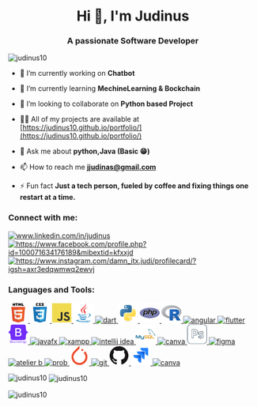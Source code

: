 <h1 align="center">Hi 👋, I'm Judinus</h1>
<h3 align="center">A passionate Software Developer</h3>

<p align="left"> <img src="https://komarev.com/ghpvc/?username=judinus10&label=Profile%20views&color=0e75b6&style=flat" alt="judinus10" /> </p>

- 🔭 I’m currently working on **Chatbot**

- 🌱 I’m currently learning **MechineLearning & Bockchain**

- 👯 I’m looking to collaborate on **Python based Project**

- 👨‍💻 All of my projects are available at [https://judinus10.github.io/portfolio/](https://judinus10.github.io/portfolio/)

- 💬 Ask me about **python,Java (Basic 😁)**

- 📫 How to reach me **jjudinas@gmail.com**

- ⚡ Fun fact **Just a tech person, fueled by coffee and fixing things one restart at a time.**

<h3 align="left">Connect with me:</h3>
<p align="left">
<a href="https://linkedin.com/in/www.linkedin.com/in/judinus" target="blank"><img align="center" src="https://raw.githubusercontent.com/rahuldkjain/github-profile-readme-generator/master/src/images/icons/Social/linked-in-alt.svg" alt="www.linkedin.com/in/judinus" height="30" width="40" /></a>
<a href="https://fb.com/https://www.facebook.com/profile.php?id=100071634176189&mibextid=kfxxjd" target="blank"><img align="center" src="https://raw.githubusercontent.com/rahuldkjain/github-profile-readme-generator/master/src/images/icons/Social/facebook.svg" alt="https://www.facebook.com/profile.php?id=100071634176189&mibextid=kfxxjd" height="30" width="40" /></a>
<a href="https://instagram.com/https://www.instagram.com/damn_itx.judi/profilecard/?igsh=axr3edqwmwq2ewvj" target="blank"><img align="center" src="https://raw.githubusercontent.com/rahuldkjain/github-profile-readme-generator/master/src/images/icons/Social/instagram.svg" alt="https://www.instagram.com/damn_itx.judi/profilecard/?igsh=axr3edqwmwq2ewvj" height="30" width="40" /></a>
</p>

<h3 align="left">Languages and Tools:</h3>
<p align="left"> 
<a href="https://www.w3.org/html/" target="_blank" rel="noreferrer"> 
    <img src="https://raw.githubusercontent.com/devicons/devicon/master/icons/html5/html5-original-wordmark.svg" alt="html5" width="40" height="40"/> 
</a>
<a href="https://www.w3schools.com/css/" target="_blank" rel="noreferrer"> 
    <img src="https://raw.githubusercontent.com/devicons/devicon/master/icons/css3/css3-original-wordmark.svg" alt="css3" width="40" height="40"/> 
</a>
<a href="https://developer.mozilla.org/en-US/docs/Web/JavaScript" target="_blank" rel="noreferrer"> 
    <img src="https://raw.githubusercontent.com/devicons/devicon/master/icons/javascript/javascript-original.svg" alt="javascript" width="40" height="40"/> 
</a>
<a href="https://www.java.com" target="_blank" rel="noreferrer"> 
    <img src="https://raw.githubusercontent.com/devicons/devicon/master/icons/java/java-original.svg" alt="java" width="40" height="40"/> 
</a>
<a href="https://dart.dev" target="_blank" rel="noreferrer"> 
    <img src="https://www.vectorlogo.zone/logos/dartlang/dartlang-icon.svg" alt="dart" width="40" height="40"/> 
</a>
<a href="https://www.python.org" target="_blank" rel="noreferrer"> 
    <img src="https://raw.githubusercontent.com/devicons/devicon/master/icons/python/python-original.svg" alt="python" width="40" height="40"/> 
</a>
<a href="https://www.php.net" target="_blank" rel="noreferrer"> 
    <img src="https://raw.githubusercontent.com/devicons/devicon/master/icons/php/php-original.svg" alt="php" width="40" height="40"/> 
</a>
<a href="https://www.r-project.org" target="_blank" rel="noreferrer"> 
    <img src="https://raw.githubusercontent.com/devicons/devicon/master/icons/r/r-original.svg" alt="R" width="40" height="40"/> 
</a>
<!-- <a href="https://www.apache.org" target="_blank" rel="noreferrer"> 
    <img src="https://raw.githubusercontent.com/devicons/devicon/master/icons/apache/apache-original.svg" alt="apache" width="40" height="40"/> 
</a> -->
<a href="https://angular.io" target="_blank" rel="noreferrer"> 
    <img src="https://angular.io/assets/images/logos/angular/angular.svg" alt="angular" width="40" height="40"/> 
</a>
<a href="https://flutter.dev" target="_blank" rel="noreferrer"> 
    <img src="https://www.vectorlogo.zone/logos/flutterio/flutterio-icon.svg" alt="flutter" width="40" height="40"/> 
</a>
<a href="https://getbootstrap.com" target="_blank" rel="noreferrer"> 
    <img src="https://raw.githubusercontent.com/devicons/devicon/master/icons/bootstrap/bootstrap-plain-wordmark.svg" alt="bootstrap" width="40" height="40"/> 
</a>
<a href="https://openjfx.io" target="_blank" rel="noreferrer"> 
    <img src="https://upload.wikimedia.org/wikipedia/commons/0/0e/JavaFX_Logo.png" alt="javafx" width="40" height="40"/> 
</a>
<!-- <a href="https://www.apache.org" target="_blank" rel="noreferrer"> 
    <img src="https://raw.githubusercontent.com/devicons/devicon/master/icons/apache/apache-original.svg" alt="apache" width="40" height="40"/> 
</a> -->
 <a href="https://www.apachefriends.org/index.html" target="_blank" rel="noreferrer"> 
    <img src="https://upload.wikimedia.org/wikipedia/commons/7/72/XAMPP_logo.svg" alt="xampp" width="40" height="40"/> 
</a>
<a href="https://www.jetbrains.com/idea/" target="_blank" rel="noreferrer"> 
    <img src="https://upload.wikimedia.org/wikipedia/commons/9/9c/IntelliJ_IDEA_Icon.svg" alt="intellij idea" width="40" height="40"/> 
</a>

<a href="https://www.mysql.com/" target="_blank" rel="noreferrer"> 
    <img src="https://raw.githubusercontent.com/devicons/devicon/master/icons/mysql/mysql-original-wordmark.svg" alt="mysql" width="40" height="40"/> 
</a>
<a href="https://www.canva.com" target="_blank" rel="noreferrer"> 
    <img src="https://upload.wikimedia.org/wikipedia/commons/5/5e/Canva_Logo.png" alt="canva" width="40" height="40"/> 
</a>
<a href="https://www.adobe.com/products/photoshop.html" target="_blank" rel="noreferrer"> 
    <img src="https://raw.githubusercontent.com/devicons/devicon/master/icons/photoshop/photoshop-line.svg" alt="adobe photoshop" width="40" height="40"/> 
</a>
<a href="https://www.figma.com/" target="_blank" rel="noreferrer"> 
    <img src="https://www.vectorlogo.zone/logos/figma/figma-icon.svg" alt="figma" width="40" height="40"/> 
</a>
<!-- <a href="https://numpy.org" target="_blank" rel="noreferrer"> 
    <img src="https://raw.githubusercontent.com/devicons/devicon/master/icons/numpy/numpy-original.svg" alt="numpy" width="40" height="40"/> 
</a>
<a href="https://pandas.pydata.org" target="_blank" rel="noreferrer"> 
    <img src="https://raw.githubusercontent.com/devicons/devicon/master/icons/pandas/pandas-original.svg" alt="pandas" width="40" height="40"/> 
</a>
<a href="https://www.tensorflow.org" target="_blank" rel="noreferrer"> 
    <img src="https://raw.githubusercontent.com/devicons/devicon/master/icons/tensorflow/tensorflow-original.svg" alt="tensorflow" width="40" height="40"/> 
</a> -->
<a href="https://www.atelierb.eu/en/" target="_blank" rel="noreferrer"> 
    <img src="https://upload.wikimedia.org/wikipedia/commons/4/45/Atelier_B_logo.svg" alt="atelier b" width="40" height="40"/> 
</a>
<a href="https://www3.hhu.de/stups/prob/index.php/Main_Page" target="_blank" rel="noreferrer"> 
    <img src="https://www3.hhu.de/stups/prob/images/5/52/ProB_Logo.svg" alt="prob" width="40" height="40"/> 
</a>
<a href="https://pytorch.org" target="_blank" rel="noreferrer"> 
    <img src="https://raw.githubusercontent.com/devicons/devicon/master/icons/pytorch/pytorch-original.svg" alt="pytorch" width="40" height="40"/> 
</a>
<a href="https://git-scm.com/" target="_blank" rel="noreferrer"> 
    <img src="https://www.vectorlogo.zone/logos/git-scm/git-scm-icon.svg" alt="git" width="40" height="40"/> 
</a>
<a href="https://github.com" target="_blank" rel="noreferrer"> 
    <img src="https://raw.githubusercontent.com/devicons/devicon/master/icons/github/github-original.svg" alt="github" width="40" height="40"/> 
</a>
<a href="https://www.atlassian.com/software/jira" target="_blank" rel="noreferrer"> 
    <img src="https://raw.githubusercontent.com/devicons/devicon/master/icons/jira/jira-original.svg" alt="jira" width="40" height="40"/> 
</a>
<a href="https://www.canva.com" target="_blank" rel="noreferrer"> 
    <img src="https://upload.wikimedia.org/wikipedia/commons/5/5e/Canva_Logo.png" alt="canva" width="40" height="40"/> 
</a>
</p>

<p><img align="left" src="https://github-readme-stats.vercel.app/api/top-langs?username=judinus10&show_icons=true&locale=en&layout=compact" alt="judinus10" /></p>

<p>&nbsp;<img align="center" src="https://github-readme-stats.vercel.app/api?username=judinus10&show_icons=true&locale=en" alt="judinus10" /></p>

<p><img align="center" src="https://github-readme-streak-stats.herokuapp.com/?user=judinus10&" alt="judinus10" /></p>
